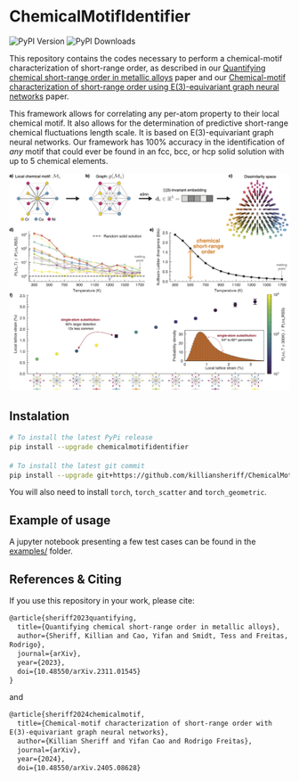 # ChemicalMotifIdentifier
![PyPI Version](https://img.shields.io/pypi/v/chemicalmotifidentifier.svg) ![PyPI Downloads](https://static.pepy.tech/badge/chemicalmotifidentifier)

This repository contains the codes necessary to perform a chemical-motif characterization of short-range order, as described in our [Quantifying chemical short-range order in metallic alloys](https://arxiv.org/abs/2311.01545) paper and our [Chemical-motif characterization of short-range order using E(3)-equivariant graph neural networks](https://google.com) paper. 

This framework allows for correlating any per-atom property to their local chemical motif. It also allows for the determination of predictive short-range chemical fluctuations length scale. It is based on E(3)-equivariant graph neural networks. Our framework has 100% accuracy in the identification of *any* motif that could ever be found in an fcc, bcc, or hcp solid solution with up to 5 chemical elements.  

![](assets/figure_2.png)

## Instalation 

```bash
# To install the latest PyPi release
pip install --upgrade chemicalmotifidentifier

# To install the latest git commit 
pip install --upgrade git+https://github.com/killiansheriff/ChemicalMotifIdentifier.git
```

You will also need to install ``torch``, ``torch_scatter`` and ``torch_geometric``.

## Example of usage

A jupyter notebook presenting a few test cases can be found in the [examples/](examples/) folder.

## References & Citing
If you use this repository in your work, please cite:

```
@article{sheriff2023quantifying,
  title={Quantifying chemical short-range order in metallic alloys},
  author={Sheriff, Killian and Cao, Yifan and Smidt, Tess and Freitas, Rodrigo},
  journal={arXiv},
  year={2023},
  doi={10.48550/arXiv.2311.01545}
}
```

and 

```
@article{sheriff2024chemicalmotif,
  title={Chemical-motif characterization of short-range order with E(3)-equivariant graph neural networks}, 
  author={Killian Sheriff and Yifan Cao and Rodrigo Freitas},
  journal={arXiv},
  year={2024},
  doi={10.48550/arXiv.2405.08628}
```
